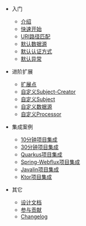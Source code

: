 - 入门  
  - [介绍](README.md "introduce")
  - [快速开始](quickstart.md "quick start greatest")  
  - [URI路径匹配](path-match.md)  
  - [默认数据源](default-datasource.md)  
  - [默认认证方式](default-auth.md)
  - [默认异常](default-exception.md)  
  
- 进阶扩展
  - [扩展点](extend-point.md)
  - [自定义Subject-Creator](custom-subject-creator.md)
  - [自定义Subject](custom-subject.md)
  - [自定义数据源](custom-datasource.md)
  - [自定义Processor](custom-processor.md)

- 集成案例
  - [10分钟项目集成](sample-bootstrap.md)
  - [30分钟项目集成](sample-tom.md)
  - [Quarkus项目集成](sample-quarkus.md) 
  - [Spring-Webflux项目集成](sample-spring-webflux.md)  
  - [Javalin项目集成](sample-javalin.md)  
  - [Ktor项目集成](sample-ktor.md)     

- 其它
  - [设计文档](design.md)
  - [参与贡献](contributing.md)
  - [Changelog](https://github.com/tomsun28/sureness/releases ':ignore')
